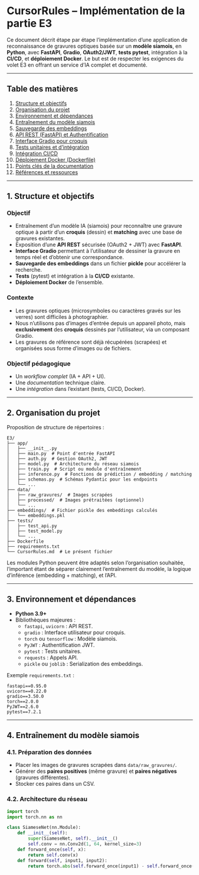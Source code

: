 # CursorRules – Implémentation de la partie E3

Ce document décrit étape par étape l’implémentation d’une application de reconnaissance de gravures optiques basée sur un **modèle siamois**, en **Python**, avec **FastAPI**, **Gradio**, **OAuth2/JWT**, **tests pytest**, intégration à la **CI/CD**, et **déploiement Docker**. Le but est de respecter les exigences du volet E3 en offrant un service d’IA complet et documenté.

---

## Table des matières
1. [Structure et objectifs](#structure-et-objectifs)
2. [Organisation du projet](#organisation-du-projet)
3. [Environnement et dépendances](#environnement-et-dependances)
4. [Entraînement du modèle siamois](#entrainement-du-modele-siamois)
5. [Sauvegarde des embeddings](#sauvegarde-des-embeddings)
6. [API REST (FastAPI) et Authentification](#api-rest-fastapi-et-authentification)
7. [Interface Gradio pour croquis](#interface-gradio-pour-croquis)
8. [Tests unitaires et d’intégration](#tests-unitaires-et-dintegration)
9. [Intégration CI/CD](#integration-cicd)
10. [Déploiement Docker (Dockerfile)](#deploiement-docker-dockerfile)
11. [Points clés de la documentation](#points-cles-de-la-documentation)
12. [Références et ressources](#references-et-ressources)

---

## 1. Structure et objectifs

### Objectif
- Entraînement d’un modèle IA (siamois) pour reconnaître une gravure optique à partir d’un **croquis** (dessin) et **matching** avec une base de gravures existantes.
- Exposition d’une **API REST** sécurisée (OAuth2 + JWT) avec **FastAPI**.
- **Interface Gradio** permettant à l’utilisateur de dessiner la gravure en temps réel et d’obtenir une correspondance.
- **Sauvegarde des embeddings** dans un fichier **pickle** pour accélérer la recherche.
- **Tests** (pytest) et intégration à la **CI/CD** existante.
- **Déploiement Docker** de l’ensemble.

### Contexte
- Les gravures optiques (microsymboles ou caractères gravés sur les verres) sont difficiles à photographier.
- Nous n’utilisons pas d’images d’entrée depuis un appareil photo, mais **exclusivement** des **croquis** dessinés par l’utilisateur, via un composant Gradio.
- Les gravures de référence sont déjà récupérées (scrapées) et organisées sous forme d’images ou de fichiers.

### Objectif pédagogique
- Un *workflow complet* (IA + API + UI).
- Une *documentation* technique claire.
- Une *intégration* dans l’existant (tests, CI/CD, Docker).

---

## 2. Organisation du projet

Proposition de structure de répertoires :

```
E3/
├── app/
│   ├── __init__.py
│   ├── main.py  # Point d'entrée FastAPI
│   ├── auth.py  # Gestion OAuth2, JWT
│   ├── model.py  # Architecture du réseau siamois
│   ├── train.py  # Script ou module d'entraînement
│   ├── inference.py  # Fonctions de prédiction / embedding / matching
│   ├── schemas.py  # Schémas Pydantic pour les endpoints
│   └── ...
├── data/
│   ├── raw_gravures/  # Images scrapées
│   ├── processed/  # Images prétraitées (optionnel)
│   └── ...
├── embeddings/  # Fichier pickle des embeddings calculés
│   └── embeddings.pkl
├── tests/
│   ├── test_api.py
│   ├── test_model.py
│   └── ...
├── Dockerfile
├── requirements.txt
└── CursorRules.md  # Le présent fichier
```

Les modules Python peuvent être adaptés selon l’organisation souhaitée, l’important étant de séparer clairement l’entraînement du modèle, la logique d’inférence (embedding + matching), et l’API.

---

## 3. Environnement et dépendances

- **Python 3.9+**
- Bibliothèques majeures :
  - `fastapi`, `uvicorn` : API REST.
  - `gradio` : Interface utilisateur pour croquis.
  - `torch` ou `tensorflow` : Modèle siamois.
  - `PyJWT` : Authentification JWT.
  - `pytest` : Tests unitaires.
  - `requests` : Appels API.
  - `pickle` ou `joblib` : Serialization des embeddings.

Exemple `requirements.txt` :
```
fastapi==0.95.0
uvicorn==0.22.0
gradio==3.50.0
torch==2.0.0
PyJWT==2.6.0
pytest==7.2.1
```

---

## 4. Entraînement du modèle siamois

### 4.1. Préparation des données
- Placer les images de gravures scrapées dans `data/raw_gravures/`.
- Générer des **paires positives** (même gravure) et **paires négatives** (gravures différentes).
- Stocker ces paires dans un CSV.

### 4.2. Architecture du réseau
```python
import torch
import torch.nn as nn

class SiameseNet(nn.Module):
    def __init__(self):
        super(SiameseNet, self).__init__()
        self.conv = nn.Conv2d(1, 64, kernel_size=3)
    def forward_once(self, x):
        return self.conv(x)
    def forward(self, input1, input2):
        return torch.abs(self.forward_once(input1) - self.forward_once(input2))
```
